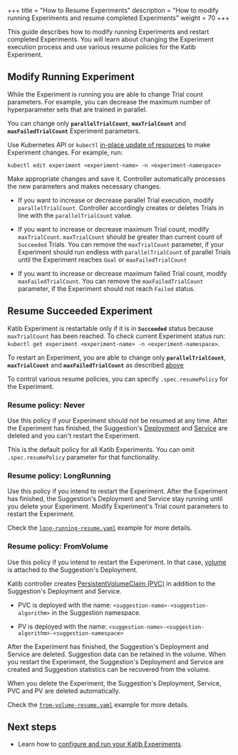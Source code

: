 +++
title = "How to Resume Experiments"
description = "How to modify running Experiments and resume completed Experiments"
weight = 70
+++

This guide describes how to modify running Experiments and restart completed Experiments.
You will learn about changing the Experiment execution process and use various
resume policies for the Katib Experiment.

## Modify Running Experiment

While the Experiment is running you are able to change Trial count parameters. For example, you
can decrease the maximum number of hyperparameter sets that are trained in parallel.

You can change only **`parallelTrialCount`**, **`maxTrialCount`** and **`maxFailedTrialCount`**
Experiment parameters.

Use Kubernetes API or `kubectl`
[in-place update of resources](https://kubernetes.io/docs/concepts/cluster-administration/manage-deployment/#in-place-updates-of-resources)
to make Experiment changes. For example, run:

```shell
kubectl edit experiment <experiment-name> -n <experiment-namespace>
```

Make appropriate changes and save it. Controller automatically processes
the new parameters and makes necessary changes.

- If you want to increase or decrease parallel Trial execution, modify `parallelTrialCount`.
  Controller accordingly creates or deletes Trials in line with the `parallelTrialCount` value.

- If you want to increase or decrease maximum Trial count, modify `maxTrialCount`. `maxTrialCount`
  should be greater than current count of `Succeeded` Trials.
  You can remove the `maxTrialCount` parameter, if your Experiment should run endless
  with `parallelTrialCount` of parallel Trials until the Experiment reaches `Goal` or `maxFailedTrialCount`

- If you want to increase or decrease maximum failed Trial count, modify `maxFailedTrialCount`.
  You can remove the `maxFailedTrialCount` parameter, if the Experiment should not reach `Failed` status.

## Resume Succeeded Experiment

Katib Experiment is restartable only if it is in **`Succeeded`** status because `maxTrialCount`
has been reached. To check current Experiment status run:
`kubectl get experiment <experiment-name> -n <experiment-namespace>`.

To restart an Experiment, you are able to change only **`parallelTrialCount`**,
**`maxTrialCount`** and **`maxFailedTrialCount`** as described [above](#modify-running-experiment)

To control various resume policies, you can specify `.spec.resumePolicy` for the Experiment.

### Resume policy: Never

Use this policy if your Experiment should not be resumed at any time. After the Experiment has finished,
the Suggestion's [Deployment](https://kubernetes.io/docs/concepts/workloads/controllers/deployment/)
and [Service](https://kubernetes.io/docs/concepts/services-networking/service/)
are deleted and you can't restart the Experiment.

This is the default policy for all Katib Experiments. You can omit `.spec.resumePolicy` parameter
for that functionality.

### Resume policy: LongRunning

Use this policy if you intend to restart the Experiment. After the Experiment has finished,
the Suggestion's Deployment and Service stay running until you delete your Experiment.
Modify Experiment's Trial count parameters to restart the Experiment.

Check the
[`long-running-resume.yaml`](https://github.com/kubeflow/katib/blob/fc858d15dd41ff69166a2020efa200199063f9ba/examples/v1beta1/resume-experiment/long-running-resume.yaml#L17)
example for more details.

### Resume policy: FromVolume

Use this policy if you intend to restart the Experiment. In that case, [volume](https://kubernetes.io/docs/concepts/storage/volumes/)
is attached to the Suggestion's Deployment.

Katib controller creates [PersistentVolumeClaim (PVC)](https://kubernetes.io/docs/concepts/storage/persistent-volumes/#persistentvolumeclaims)
in addition to the Suggestion's Deployment and Service.

- PVC is deployed with the name: `<suggestion-name>-<suggestion-algorithm>`
  in the Suggestion namespace.

- PV is deployed with the name:
  `<suggestion-name>-<suggestion-algorithm>-<suggestion-namespace>`

After the Experiment has finished, the Suggestion's Deployment and Service are deleted.
Suggestion data can be retained in the volume. When you restart the Experiment, the Suggestion's
Deployment and Service are created and Suggestion statistics can be recovered from the volume.

When you delete the Experiment, the Suggestion's Deployment, Service, PVC and PV are deleted automatically.

Check the
[`from-volume-resume.yaml`](https://github.com/kubeflow/katib/blob/fc858d15dd41ff69166a2020efa200199063f9ba/examples/v1beta1/resume-experiment/from-volume-resume.yaml#L17)
example for more details.

## Next steps

- Learn how to [configure and run your Katib Experiments](/docs/components/katib/user-guides/hp-tuning/configure-experiment).
